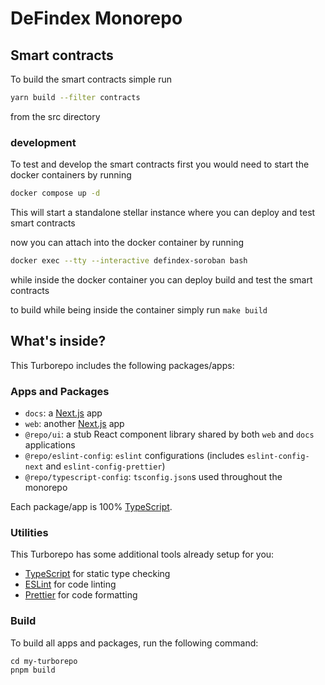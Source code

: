 # DeFindex Monorepo

## Smart contracts

To build the smart contracts simple run

```sh
yarn build --filter contracts
```

from the src directory

### development

To test and develop the smart contracts first you would need to start the docker containers by running

```sh
docker compose up -d
```

This will start a standalone stellar instance where you can deploy and test smart contracts

now you can attach into the docker container by running

```sh
docker exec --tty --interactive defindex-soroban bash
```

while inside the docker container you can deploy build and test the smart contracts

to build while being inside the container simply run `make build`

## What's inside?

This Turborepo includes the following packages/apps:

### Apps and Packages

- `docs`: a [Next.js](https://nextjs.org/) app
- `web`: another [Next.js](https://nextjs.org/) app
- `@repo/ui`: a stub React component library shared by both `web` and `docs` applications
- `@repo/eslint-config`: `eslint` configurations (includes `eslint-config-next` and `eslint-config-prettier`)
- `@repo/typescript-config`: `tsconfig.json`s used throughout the monorepo

Each package/app is 100% [TypeScript](https://www.typescriptlang.org/).

### Utilities

This Turborepo has some additional tools already setup for you:

- [TypeScript](https://www.typescriptlang.org/) for static type checking
- [ESLint](https://eslint.org/) for code linting
- [Prettier](https://prettier.io) for code formatting

### Build

To build all apps and packages, run the following command:

```
cd my-turborepo
pnpm build
```

